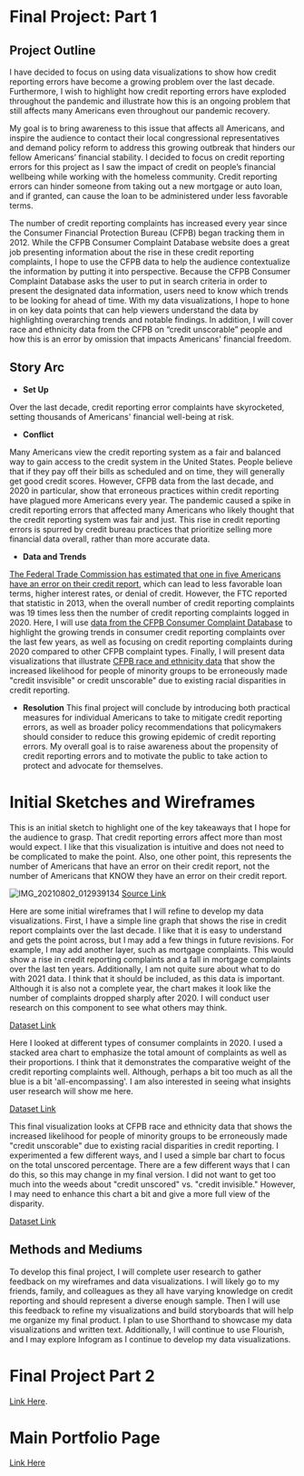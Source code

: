 # Final Project: Part 1

## Project Outline
I have decided to focus on using data visualizations to show how credit reporting errors have become a growing problem over the last decade. Furthermore, I wish to highlight how credit reporting errors have exploded throughout the pandemic and illustrate how this is an ongoing problem that still affects many Americans even throughout our pandemic recovery. 

My goal is to bring awareness to this issue that affects all Americans, and inspire the audience to contact their local congressional representatives and demand policy reform to address this growing outbreak that hinders our fellow Americans’ financial stability. I decided to focus on credit reporting errors for this project as I saw the impact of credit on people’s financial wellbeing while working with the homeless community. Credit reporting errors can hinder someone from taking out a new mortgage or auto loan, and if granted, can cause the loan to be administered under less favorable terms. 

The number of credit reporting complaints has increased every year since the Consumer Financial Protection Bureau (CFPB) began tracking them in 2012. While the CFPB Consumer Complaint Database website does a great job presenting information about the rise in these credit reporting complaints, I hope to use the CFPB data to help the audience contextualize the information by putting it into perspective. Because the CFPB Consumer Complaint Database asks the user to put in search criteria in order to present the designated data information, users need to know which trends to be looking for ahead of time. With my data visualizations, I hope to hone in on key data points that can help viewers understand the data by highlighting overarching trends and notable findings. In addition, I will cover race and ethnicity data from the CFPB on “credit unscorable” people and how this is an error by omission that impacts Americans' financial freedom. 


##  Story Arc

* __Set Up__

Over the last decade, credit reporting error complaints have skyrocketed, setting thousands of Americans' financial well-being at risk. 
* __Conflict__

Many Americans view the credit reporting system as a fair and balanced way to gain access to the credit system in the United States. People believe that if they pay off their bills as scheduled and on time, they will generally get good credit scores. However, CFPB data from the last decade, and 2020 in particular, show that erroneous practices within credit reporting have plagued more Americans every year. The pandemic caused a spike in credit reporting errors that affected many Americans who likely thought that the credit reporting system was fair and just. This rise in credit reporting errors is spurred by credit bureau practices that prioritize selling more financial data overall, rather than more accurate data.

* __Data and Trends__

[The Federal Trade Commission has estimated that one in five Americans have an error on their credit report](https://www.ftc.gov/news-events/press-releases/2013/02/ftc-study-five-percent-consumers-had-errors-their-credit-reports), which can lead to less favorable loan terms, higher interest rates, or denial of credit.
However, the FTC reported that statistic in 2013, when the overall number of credit reporting complaints was 19 times less then the number of credit reporting complaints logged in 2020. Here, I will use [data from the CFPB Consumer Complaint Database](https://www.consumerfinance.gov/data-research/consumer-complaints/) to highlight the growing trends in consumer credit reporting complaints over the last few years, as well as focusing on credit reporting complaints during 2020 compared to other CFPB complaint types. 
Finally, I will present data visualizations that illustrate [CFPB race and ethnicity data](https://www.consumerfinance.gov/data-research/research-reports/data-point-credit-invisibles/) that show the increased likelihood for people of minority groups to be erroneously made "credit insvisible" or credit unscorable" due to existing racial disparities in credit reporting. 

* __Resolution__
This final project will conclude by introducing both practical measures for individual Americans to take to mitigate credit reporting errors, as well as broader policy recommendations that policymakers should consider to reduce this growing epidemic of credit reporting errors. My overall goal is to raise awareness about the propensity of credit reporting errors and to motivate the public to take action to protect and advocate for themselves.


# Initial Sketches and Wireframes
This is an initial sketch to highlight one of the key takeaways that I hope for the audience to grasp. That credit reporting errors affect more than most would expect. I like that this visualization is intuitive and does not need to be complicated to make the point. Also, one other point, this represents the number of Americans that have an error on their credit report, not the number of Americans that KNOW they have an error on their credit report. 

![IMG_20210802_012939134](https://user-images.githubusercontent.com/78768280/127814210-75156fae-da67-4979-bfc0-c89507e818ae.jpg)
[Source Link](https://www.ftc.gov/news-events/press-releases/2013/02/ftc-study-five-percent-consumers-had-errors-their-credit-reports)


Here are some initial wireframes that I will refine to develop my data visualizations. First, I have a simple line graph that shows the rise in credit report complaints over the last decade. I like that it is easy to understand and gets the point across, but I may add a few things in future revisions. For example, I may add another layer, such as mortgage complaints. This would show a rise in credit reporting complaints and a fall in mortgage complaints over the last ten years. Additionally, I am not quite sure about what to do with 2021 data. I think that it should be included, as this data is important. Although it is also not a complete year, the chart makes it look like the number of complaints dropped sharply after 2020. I will conduct user research on this component to see what others may think. 
<div class="flourish-embed flourish-chart" data-src="visualisation/6895114"><script src="https://public.flourish.studio/resources/embed.js"></script></div>

[Dataset Link](https://github.com/ngraves51/Portfolio/blob/main/final-project/CFPB_CreditReportingComplaintsLastDecade.csv)



Here I looked at different types of consumer complaints in 2020. I used a stacked area chart to emphasize the total amount of complaints as well as their proportions. I think that it demonstrates the comparative weight of the credit reporting complaints well. Although, perhaps a bit too much as all the blue is a bit 'all-encompassing'. I am also interested in seeing what insights user research will show me here. 
<div class="flourish-embed flourish-chart" data-src="visualisation/6894884"><script src="https://public.flourish.studio/resources/embed.js"></script></div>

[Dataset Link](https://github.com/ngraves51/Portfolio/blob/main/final-project/CFPB_CreditReportingComplaints2020.csv)



This final visualization looks at CFPB race and ethnicity data that shows the increased likelihood for people of minority groups to be erroneously made "credit unscorable" due to existing racial disparities in credit reporting. I experimented a few different ways, and I used a simple bar chart to focus on the total unscored percentage. There are a few different ways that I can do this, so this may change in my final version. I did not want to get too much into the weeds about "credit unscored" vs. "credit invisible." However, I may need to enhance this chart a bit and give a more full view of the disparity.  
<div class="flourish-embed flourish-chart" data-src="visualisation/6895244"><script src="https://public.flourish.studio/resources/embed.js"></script></div>

[Dataset Link](https://github.com/ngraves51/Portfolio/blob/main/final-project/tabula-201505_cfpb_data-point-credit-invisibles.csv)


## Methods and Mediums
To develop this final project, I will complete user research to gather feedback on my wireframes and data visualizations.  I will likely go to my friends, family, and colleagues as they all have varying knowledge on credit reporting and should represent a diverse enough sample. Then I will use this feedback to refine my visualizations and build storyboards that will help me organize my final product. I plan to use Shorthand to showcase my data visualizations and written text. Additionally, I will continue to use Flourish, and I may explore Infogram as I continue to develop my data visualizations. 



# Final Project Part 2
[Link Here](https://ngraves51.github.io/Portfolio/final-project/FinalProject_Part2_NickGraves.html).

# Main Portfolio Page
[Link Here](https://ngraves51.github.io/Portfolio/)
